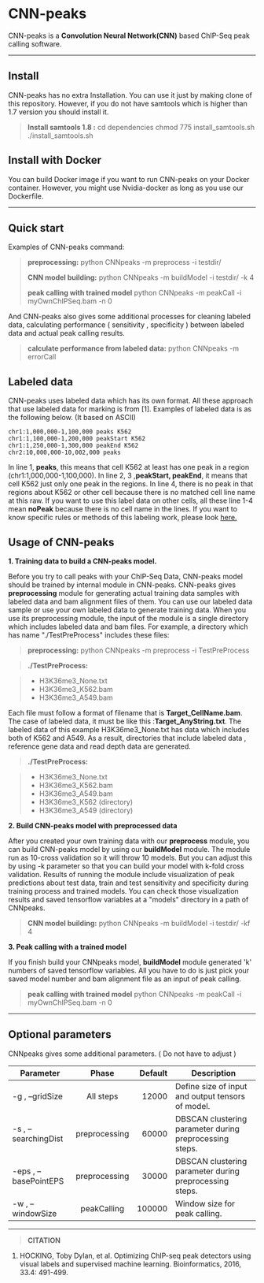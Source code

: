 CNN-peaks
===================


CNN-peaks is a **Convolution Neural Network(CNN)** based ChIP-Seq peak calling software. 

----------

Install
-------------

CNN-peaks has no extra Installation. You can use it just by making clone of this repository. However, if you do not have samtools which is higher than 1.7 version you should install it.

> **Install samtools 1.8 :**
> cd dependencies
> chmod 775 install_samtools.sh
> ./install_samtools.sh

Install with Docker
-------------

You can build Docker image if you want to run CNN-peaks on your Docker container. However, you might use Nvidia-docker as long as you use our Dockerfile.

---------

Quick start
-------------
Examples of CNN-peaks command:
> **preprocessing:**
> python CNNpeaks -m preprocess -i testdir/
>
> **CNN model building:**
> python CNNpeaks -m buildModel -i testdir/ -k 4
> 
> **peak calling with trained model**
> python CNNpeaks -m peakCall -i myOwnChIPSeq.bam -n 0

And CNN-peaks also gives some additional processes for cleaning labeled data, calculating performance ( sensitivity , specificity ) between labeled data and actual peak calling results.

> **calculate performance from labeled data:**
> python CNNpeaks -m errorCall 

Labeled data
--------------- 
CNN-peaks uses labeled data which has its own format. All these approach that use labeled data for marking is from [1]. Examples of labeled data is as the following below. (It based on ASCII)

> 
	chr1:1,000,000-1,100,000 peaks K562
	chr1:1,100,000-1,200,000 peakStart K562
	chr1:1,250,000-1,300,000 peakEnd K562
	chr2:10,000,000-10,002,000 peaks


In line 1, **peaks**, this means that cell K562 at least has one peak in a region (chr1:1,000,000-1,100,000). In line 2, 3 ,**peakStart, peakEnd**,  it means that cell K562 just only one peak in the regions. In line 4, there is no peak in that regions about K562 or other cell because there is no matched cell line name at this raw. If you want to use this label data on other cells,  all these line 1-4 mean **noPeak** because there is no cell name in  the lines.  If you want to know specific rules or methods of this labeling work, please look [here.](https://academic.oup.com/bioinformatics/article/33/4/491/2608653/Optimizing-ChIP-seq-peak-detectors-using-visual)


Usage of CNN-peaks
---------------
**1. Training data to build a CNN-peaks model.**

Before you try to call peaks with your ChIP-Seq Data, CNN-peaks model should be trained by internal module in CNN-peaks. CNN-peaks gives **preprocessing** module for generating actual training data samples with labeled data and bam alignment files of them. You can use our labeled data sample or use your own labeled data to generate training data. When you use its preprocessing module, the input of the module is a single directory which includes labeled data and bam files. For example, a directory which has name "./TestPreProcess" includes these files:

> **preprocessing:**
> python CNNpeaks -m preprocess -i TestPreProcess

> **./TestPreProcess:**

> - H3K36me3_None.txt 
> - H3K36me3_K562.bam
> - H3K36me3_A549.bam

Each file must follow a format of filename that is **Target_CellName.bam**. The case of labeled data, it must be like this :**Target_AnyString.txt**. The labeled data of this example H3K36me3_None.txt has data which includes both of K562 and A549.
As a result, directories that include labeled data , reference gene data and read depth data are generated.

> **./TestPreProcess:**

> - H3K36me3_None.txt 
> - H3K36me3_K562.bam
> - H3K36me3_A549.bam
> - H3K36me3_K562 (directory)
> - H3K36me3_A549 (directory)


**2. Build CNN-peaks model with preprocessed data**

After you created your own training data with our **preprocess** module, you can build CNN-peaks model by using our **buildModel** module. The module run as 10-cross validation so it will throw 10 models. But you can adjust this by using -k parameter so that you can build your model with k-fold cross validation. Results of running the module include visualization of peak predictions about test data, train and test sensitivity and specificity during training process and trained models. You can check those visualization results and saved tensorflow variables at a "models" directory in a path of CNNpeaks.

> **CNN model building:**
> python CNNpeaks -m buildModel -i testdir/ -kf 4

**3. Peak calling with a trained model**

If you finish build your CNNpeaks model, **buildModel** module generated 'k' numbers of saved tensorflow variables. All you have to do is just pick your saved model number and bam alignment file as an input of peak calling.

> **peak calling with trained model**
> python CNNpeaks -m peakCall -i myOwnChIPSeq.bam -n 0

------
Optional parameters
------
CNNpeaks gives some additional parameters. ( Do not have to adjust )

| Parameter            |     Phase     | Default | Description                                             |
|----------------------|:-------------:|--------:|---------------------------------------------------------|
| -g , –gridSize       |   All steps   |   12000 | Define size of input and output tensors of model.       |
| -s , –searchingDist  | preprocessing |   60000 | DBSCAN clustering parameter during preprocessing steps. |
| -eps , –basePointEPS | preprocessing |   30000 | DBSCAN clustering parameter during preprocessing steps. |
| -w , –windowSize     | peakCalling   | 100000  | Window size for peak calling.                           |

------
>**CITATION**
1. HOCKING, Toby Dylan, et al. Optimizing ChIP-seq peak detectors using visual labels and supervised machine learning. Bioinformatics, 2016, 33.4: 491-499.

